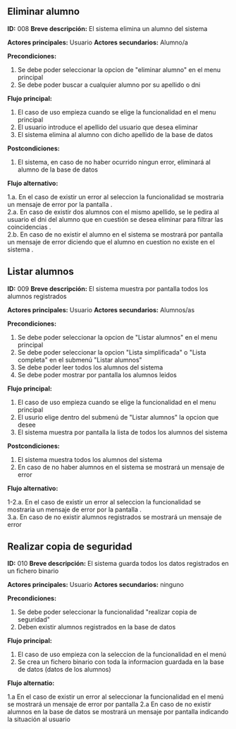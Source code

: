 ## Eliminar alumno  

**ID:** 008
**Breve descripción:** El sistema elimina un alumno del sistema

**Actores principales:** Usuario
**Actores secundarios:** Alumno/a

**Precondiciones:**

1. Se debe poder seleccionar la opcion de "eliminar alumno" en el menu principal
2. Se debe poder buscar a cualquier alumno por su apellido o dni

**Flujo principal:**

1. El caso de uso empieza cuando se elige la funcionalidad en el menu principal
2. El usuario introduce el apellido del usuario que desea eliminar
3. El sistema elimina al alumno con dicho apellido de la base de datos

**Postcondiciones:**

1. El sistema, en caso de no haber ocurrido ningun error, eliminará al alumno de la base de datos

**Flujo alternativo:**

1.a. En el caso de existir un error al seleccion la funcionalidad se mostraria un mensaje de error por la pantalla .   
2.a. En caso de existir dos alumnos con el mismo apellido, se le pedira al usuario el dni del alumno que en cuestión se desea eliminar para filtrar las coincidencias .   
2.b. En caso de no existir el alumno en el sistema se mostrará por pantalla un mensaje de error diciendo que el alumno en cuestion no existe en el sistema . 


## Listar alumnos  

**ID:** 009
**Breve descripción:** El sistema muestra por pantalla todos los alumnos registrados

**Actores principales:** Usuario
**Actores secundarios:** Alumnos/as

**Precondiciones:**

1. Se debe poder seleccionar la opcion de "Listar alumnos" en el menu principal
2. Se debe poder seleccionar la opcion "Lista simplificada" o "Lista completa" en el submenú "Listar alumnos"
3. Se debe poder leer todos los alumnos del sistema
4. Se debe poder mostrar por pantalla los alumnos leidos

**Flujo principal:**

1. El caso de uso empieza cuando se elige la funcionalidad en el menu principal
2. El usurio elige dentro del submenú de "Listar alumnos" la opcion que desee
3. El sistema muestra por pantalla la lista de todos los alumnos del sistema

**Postcondiciones:**

1. El sistema muestra todos los alumnos del sistema
2. En caso de no haber alumnos en el sistema se mostrará un mensaje de error

**Flujo alternativo:**

1-2.a. En el caso de existir un error al seleccion la funcionalidad se mostraria un mensaje de error por la pantalla .   
3.a. En caso de no existir alumnos registrados se mostrará un mensaje de error


## Realizar copia de seguridad

**ID:** 010
**Breve descripción:** El sistema guarda todos los datos registrados en un fichero binario

**Actores principales:** Usuario
**Actores secundarios:** ninguno

**Precondiciones:**

1. Se debe poder seleccionar la funcionalidad "realizar copia de seguridad"
2. Deben existir alumnos registrados en la base de datos

**Flujo principal:**

1. El caso de uso empieza con la seleccion de la funcionalidad en el menú
2. Se crea un fichero binario con toda la informacion guardada en la base de datos (datos de los alumnos)

**Flujo alternatio:**

1.a En el caso de existir un error al seleccionar la funcionalidad en el menú se mostrará un mensaje de error por pantalla
2.a En caso de no existir alumnos en la base de datos se mostrará un mensaje por pantalla indicando la situación al usuario
